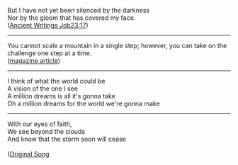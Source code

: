 But I have not yet been silenced by the darkness<br>
Nor by the gloom that has covered my face. <br>(<a href="https://www.jw.org/en/library/bible/nwt/books/job/23/#v180230175">Ancient Writings Job23:17</a>)
<hr>
You cannot scale a mountain in a single step; however, you can take on the challenge one step at a time. <br>(<a href="https://wol.jw.org/en/wol/d/r1/lp-e/102014125">magazine article</a>)
<hr>

I think of what the world could be <br>
A vision of the one I see <br>
A million dreams is all it's gonna take <br>
Oh a million dreams for the world we're gonna make <br>
<hr>

With our eyes of faith, <br>
We see beyond the clouds <br>
And know that the storm soon will cease <br>
 <br>(<a href="https://www.jw.org/en/library/music-songs/original-songs/peace-at-last-2022-convention-song/">Original Song</a>
